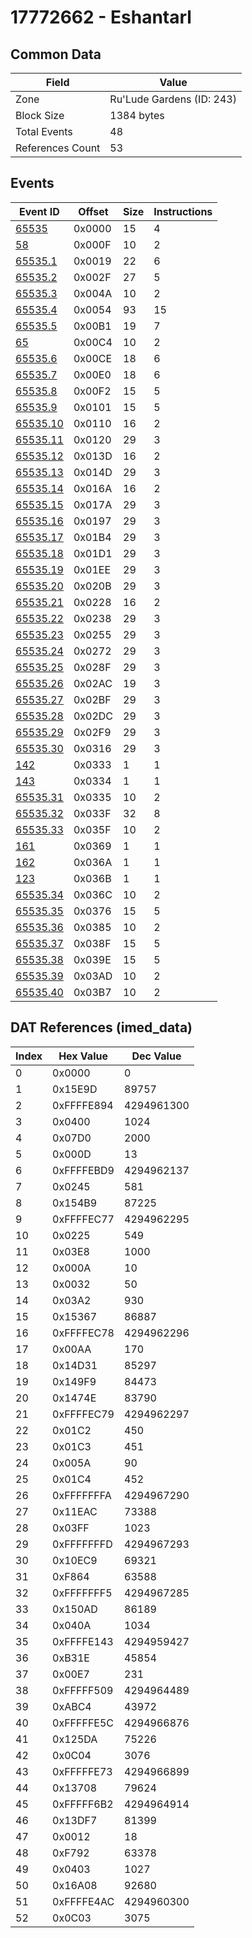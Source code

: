 # 17772662 - Eshantarl

## Common Data

| Field            | Value                     |
|------------------|---------------------------|
| Zone             | Ru'Lude Gardens (ID: 243) |
| Block Size       | 1384 bytes                |
| Total Events     | 48                        |
| References Count | 53                        |

## Events

| Event ID                  | Offset   |   Size |   Instructions |
|---------------------------|----------|--------|----------------|
| [65535](./65535.md)       | 0x0000   |     15 |              4 |
| [58](./58.md)             | 0x000F   |     10 |              2 |
| [65535.1](./65535.1.md)   | 0x0019   |     22 |              6 |
| [65535.2](./65535.2.md)   | 0x002F   |     27 |              5 |
| [65535.3](./65535.3.md)   | 0x004A   |     10 |              2 |
| [65535.4](./65535.4.md)   | 0x0054   |     93 |             15 |
| [65535.5](./65535.5.md)   | 0x00B1   |     19 |              7 |
| [65](./65.md)             | 0x00C4   |     10 |              2 |
| [65535.6](./65535.6.md)   | 0x00CE   |     18 |              6 |
| [65535.7](./65535.7.md)   | 0x00E0   |     18 |              6 |
| [65535.8](./65535.8.md)   | 0x00F2   |     15 |              5 |
| [65535.9](./65535.9.md)   | 0x0101   |     15 |              5 |
| [65535.10](./65535.10.md) | 0x0110   |     16 |              2 |
| [65535.11](./65535.11.md) | 0x0120   |     29 |              3 |
| [65535.12](./65535.12.md) | 0x013D   |     16 |              2 |
| [65535.13](./65535.13.md) | 0x014D   |     29 |              3 |
| [65535.14](./65535.14.md) | 0x016A   |     16 |              2 |
| [65535.15](./65535.15.md) | 0x017A   |     29 |              3 |
| [65535.16](./65535.16.md) | 0x0197   |     29 |              3 |
| [65535.17](./65535.17.md) | 0x01B4   |     29 |              3 |
| [65535.18](./65535.18.md) | 0x01D1   |     29 |              3 |
| [65535.19](./65535.19.md) | 0x01EE   |     29 |              3 |
| [65535.20](./65535.20.md) | 0x020B   |     29 |              3 |
| [65535.21](./65535.21.md) | 0x0228   |     16 |              2 |
| [65535.22](./65535.22.md) | 0x0238   |     29 |              3 |
| [65535.23](./65535.23.md) | 0x0255   |     29 |              3 |
| [65535.24](./65535.24.md) | 0x0272   |     29 |              3 |
| [65535.25](./65535.25.md) | 0x028F   |     29 |              3 |
| [65535.26](./65535.26.md) | 0x02AC   |     19 |              3 |
| [65535.27](./65535.27.md) | 0x02BF   |     29 |              3 |
| [65535.28](./65535.28.md) | 0x02DC   |     29 |              3 |
| [65535.29](./65535.29.md) | 0x02F9   |     29 |              3 |
| [65535.30](./65535.30.md) | 0x0316   |     29 |              3 |
| [142](./142.md)           | 0x0333   |      1 |              1 |
| [143](./143.md)           | 0x0334   |      1 |              1 |
| [65535.31](./65535.31.md) | 0x0335   |     10 |              2 |
| [65535.32](./65535.32.md) | 0x033F   |     32 |              8 |
| [65535.33](./65535.33.md) | 0x035F   |     10 |              2 |
| [161](./161.md)           | 0x0369   |      1 |              1 |
| [162](./162.md)           | 0x036A   |      1 |              1 |
| [123](./123.md)           | 0x036B   |      1 |              1 |
| [65535.34](./65535.34.md) | 0x036C   |     10 |              2 |
| [65535.35](./65535.35.md) | 0x0376   |     15 |              5 |
| [65535.36](./65535.36.md) | 0x0385   |     10 |              2 |
| [65535.37](./65535.37.md) | 0x038F   |     15 |              5 |
| [65535.38](./65535.38.md) | 0x039E   |     15 |              5 |
| [65535.39](./65535.39.md) | 0x03AD   |     10 |              2 |
| [65535.40](./65535.40.md) | 0x03B7   |     10 |              2 |

## DAT References (imed_data)

|   Index | Hex Value   |   Dec Value |
|---------|-------------|-------------|
|       0 | 0x0000      |           0 |
|       1 | 0x15E9D     |       89757 |
|       2 | 0xFFFFE894  |  4294961300 |
|       3 | 0x0400      |        1024 |
|       4 | 0x07D0      |        2000 |
|       5 | 0x000D      |          13 |
|       6 | 0xFFFFEBD9  |  4294962137 |
|       7 | 0x0245      |         581 |
|       8 | 0x154B9     |       87225 |
|       9 | 0xFFFFEC77  |  4294962295 |
|      10 | 0x0225      |         549 |
|      11 | 0x03E8      |        1000 |
|      12 | 0x000A      |          10 |
|      13 | 0x0032      |          50 |
|      14 | 0x03A2      |         930 |
|      15 | 0x15367     |       86887 |
|      16 | 0xFFFFEC78  |  4294962296 |
|      17 | 0x00AA      |         170 |
|      18 | 0x14D31     |       85297 |
|      19 | 0x149F9     |       84473 |
|      20 | 0x1474E     |       83790 |
|      21 | 0xFFFFEC79  |  4294962297 |
|      22 | 0x01C2      |         450 |
|      23 | 0x01C3      |         451 |
|      24 | 0x005A      |          90 |
|      25 | 0x01C4      |         452 |
|      26 | 0xFFFFFFFA  |  4294967290 |
|      27 | 0x11EAC     |       73388 |
|      28 | 0x03FF      |        1023 |
|      29 | 0xFFFFFFFD  |  4294967293 |
|      30 | 0x10EC9     |       69321 |
|      31 | 0xF864      |       63588 |
|      32 | 0xFFFFFFF5  |  4294967285 |
|      33 | 0x150AD     |       86189 |
|      34 | 0x040A      |        1034 |
|      35 | 0xFFFFE143  |  4294959427 |
|      36 | 0xB31E      |       45854 |
|      37 | 0x00E7      |         231 |
|      38 | 0xFFFFF509  |  4294964489 |
|      39 | 0xABC4      |       43972 |
|      40 | 0xFFFFFE5C  |  4294966876 |
|      41 | 0x125DA     |       75226 |
|      42 | 0x0C04      |        3076 |
|      43 | 0xFFFFFE73  |  4294966899 |
|      44 | 0x13708     |       79624 |
|      45 | 0xFFFFF6B2  |  4294964914 |
|      46 | 0x13DF7     |       81399 |
|      47 | 0x0012      |          18 |
|      48 | 0xF792      |       63378 |
|      49 | 0x0403      |        1027 |
|      50 | 0x16A08     |       92680 |
|      51 | 0xFFFFE4AC  |  4294960300 |
|      52 | 0x0C03      |        3075 |
